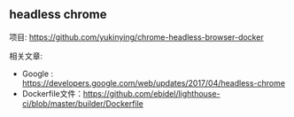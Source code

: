 ## headless chrome

项目: <https://github.com/yukinying/chrome-headless-browser-docker>

相关文章:

- Google : <https://developers.google.com/web/updates/2017/04/headless-chrome>
- Dockerfile文件：<https://github.com/ebidel/lighthouse-ci/blob/master/builder/Dockerfile>
